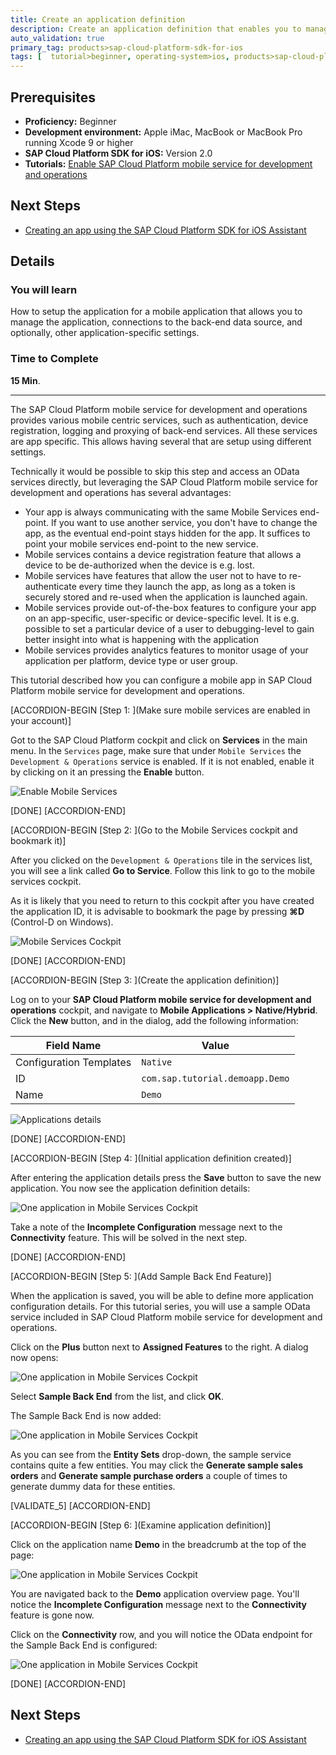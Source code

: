 ```yaml
---
title: Create an application definition
description: Create an application definition that enables you to manage the application. The application definition includes a unique application identifier, connections to the back-end data source, and optionally, other application-specific settings.
auto_validation: true
primary_tag: products>sap-cloud-platform-sdk-for-ios
tags: [  tutorial>beginner, operating-system>ios, products>sap-cloud-platform, products>sap-cloud-platform-sdk-for-ios ]
---
```

## Prerequisites  
 - **Proficiency:** Beginner
 - **Development environment:** Apple iMac, MacBook or MacBook Pro running Xcode 9 or higher
 - **SAP Cloud Platform SDK for iOS:** Version 2.0
 - **Tutorials:** [Enable SAP Cloud Platform mobile service for development and operations](https://www.sap.com/developer/tutorials/fiori-ios-hcpms-setup.html)

## Next Steps
 - [Creating an app using the SAP Cloud Platform SDK for iOS Assistant](https://www.sap.com/developer/tutorials/fiori-ios-hcpms-sdk-assistant.html)

## Details
### You will learn  
How to setup the application for a mobile application that allows you to manage the application, connections to the back-end data source, and optionally, other application-specific settings.

### Time to Complete
**15 Min**.

---

The SAP Cloud Platform mobile service for development and operations provides various mobile centric services, such as authentication, device registration, logging and proxying of back-end services. All these services are app specific. This allows having several that are setup using different settings.

Technically it would be possible to skip this step and access an OData services directly, but leveraging the SAP Cloud Platform mobile service for development and operations has several advantages:

- Your app is always communicating with the same Mobile Services end-point. If you want to use another service, you don't have to change the app, as the eventual end-point stays hidden for the app. It suffices to point your mobile services end-point to the new service.
- Mobile services contains a device registration feature that allows a device to be de-authorized when the device is e.g. lost.
- Mobile services have features that allow the user not to have to re-authenticate every time they launch the app, as long as a token is securely stored and re-used when the application is launched again.
- Mobile services provide out-of-the-box features to configure your app on an app-specific, user-specific or device-specific level. It is e.g. possible to set a particular device of a user to debugging-level to gain better insight into what is happening with the application
- Mobile services provides analytics features to monitor usage of your application per platform, device type or user group.

This tutorial described how you can configure a mobile app in SAP Cloud Platform mobile service for development and operations.

[ACCORDION-BEGIN [Step 1: ](Make sure mobile services are enabled in your account)]

Got to the SAP Cloud Platform cockpit and click on **Services** in the main menu. In the `Services` page, make sure that under `Mobile Services` the `Development & Operations` service is enabled. If it is not enabled, enable it by clicking on it an pressing the **Enable** button.

![Enable Mobile Services](image-1.png)

[DONE]
[ACCORDION-END]

[ACCORDION-BEGIN [Step 2: ](Go to the Mobile Services cockpit and bookmark it)]

After you clicked on the `Development & Operations` tile in the services list, you will see a link called **Go to Service**. Follow this link to go to the mobile services cockpit.

As it is likely that you need to return to this cockpit after you have created the application ID, it is advisable to bookmark the page by pressing **⌘D** (Control-D on Windows).

![Mobile Services Cockpit](image-2.png)

[DONE]
[ACCORDION-END]

[ACCORDION-BEGIN [Step 3: ](Create the application definition)]

Log on to your **SAP Cloud Platform mobile service for development and operations** cockpit, and navigate to **Mobile Applications > Native/Hybrid**. Click the **New** button, and in the dialog, add the following information:

| Field Name | Value |
|----|----|
| Configuration Templates | `Native` |
| ID | `com.sap.tutorial.demoapp.Demo` |
| Name | `Demo` |

![Applications details](image-4.png)


[DONE]
[ACCORDION-END]

[ACCORDION-BEGIN [Step 4: ](Initial application definition created)]

After entering the application details press the **Save** button to save the new application. You now see the application definition details:

![One application in Mobile Services Cockpit](image-6.png)

Take a note of the **Incomplete Configuration** message next to the **Connectivity** feature. This will be solved in the next step.


[DONE]
[ACCORDION-END]

[ACCORDION-BEGIN [Step 5: ](Add Sample Back End Feature)]

When the application is saved, you will be able to define more application configuration details. For this tutorial series, you will use a sample OData service included in SAP Cloud Platform mobile service for development and operations.

Click on the **Plus** button next to **Assigned Features** to the right. A dialog now opens:

![One application in Mobile Services Cockpit](image-7.png)

Select **Sample Back End** from the list, and click **OK**.

The Sample Back End is now added:

![One application in Mobile Services Cockpit](image-8.png)

As you can see from the **Entity Sets** drop-down, the sample service contains quite a few entities. You may click the **Generate sample sales orders** and **Generate sample purchase orders** a couple of times to generate dummy data for these entities.


[VALIDATE_5]
[ACCORDION-END]

[ACCORDION-BEGIN [Step 6: ](Examine application definition)]

Click on the application name **Demo** in the breadcrumb at the top of the page:

![One application in Mobile Services Cockpit](image-9.png)

You are navigated back to the **Demo** application overview page. You'll notice the **Incomplete Configuration** message next to the **Connectivity** feature is gone now.

Click on the **Connectivity** row, and you will notice the OData endpoint for the Sample Back End is configured:

![One application in Mobile Services Cockpit](image-10.png)

[DONE]
[ACCORDION-END]

## Next Steps
- [Creating an app using the SAP Cloud Platform SDK for iOS Assistant](https://www.sap.com/developer/tutorials/fiori-ios-hcpms-sdk-assistant.html)
